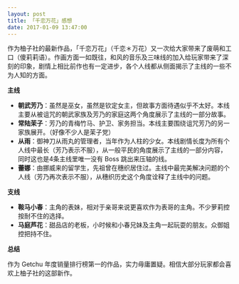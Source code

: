 ```yaml
---
layout: post
title: 「千恋万花」感想
date: 2017-01-09 13:47:00
---
```

作为柚子社的最新作品，「千恋万花」（<span lang="ja">千恋＊万花</span>）又一次给大家带来了废萌和工口（傻莉莉语）。作画方面一如既往，和风的音乐及三味线的加入给玩家带来了深刻的印象，剧情上相比前作也有一定进步，各个人线都从侧面揭示了主线的一些不为人知的方面。

**主线**

- **朝武芳乃**：虽然是巫女，虽然是钦定女主，但故事方面待遇似乎不太好。本线主要从被诅咒的朝武家族及芳乃的家庭这两个角度展示了主线的一部分故事。
- **常陆茉子**：芳乃的青梅竹马、护卫、家务担当。本线主要围绕诅咒芳乃的另一家族展开。（好像不少人是茉子党）
- **从雨**：御神刀从雨丸的管理者，当年作为人柱的少女。本线剧情长度为所有个人线中最长（芳乃表示不服），从一般平民的角度展示了主线的一部分内容，同时这也是4条主线里唯一没有 Boss 跳出来压轴的线。
- **蕾娜**：由挪威来的留学生，先祖曾在穗织居住过。主线中最完美解决问题的个人线（芳乃再次表示不服），从穗织历史这个角度诠释了主线中的问题。

**支线**

- **鞍马小春**：主角的表妹，相对于亲哥来说更喜欢作为表哥的主角。不少萝莉控按耐不住的选择。
- **马庭芦花**：甜品店的老板，小时候和小春兄妹及主角一起玩耍的朋友。众御姐控把持不住。

**总结**

作为 Getchu 年度销量排行榜第一的作品，实力毋庸置疑。相信大部分玩家都会喜欢上柚子社的这部新作。

